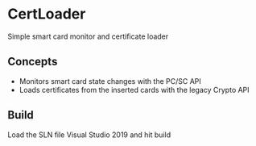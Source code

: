 # CertLoader
Simple smart card monitor and certificate loader

## Concepts
- Monitors smart card state changes with the PC/SC API
- Loads certificates from the inserted cards with the legacy Crypto API

## Build
Load the SLN file Visual Studio 2019 and hit build
